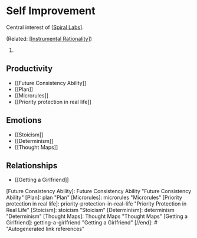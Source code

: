 # Self Improvement

Central interest of [[Spiral Labs]].

(Related: [[Instrumental Rationality]])



1. 


## Productivity
- [[Future Consistency Ability]]
- [[Plan]]
- [[Microrules]]
- [[Priority protection in real life]]

## Emotions
- [[Stoicism]]
- [[Determinism]]
- [[Thought Maps]]

## Relationships
- [[Getting a Girlfriend]]


[//begin]: # "Autogenerated link references for markdown compatibility"
[Spiral Labs]: Spiral-Labs "Spiral Labs"
[Instrumental Rationality]: instrumental-rationality "Instrumental Rationality"
[Future Consistency Ability]: Future Consistency Ability "Future Consistency Ability"
[Plan]: plan "Plan"
[Microrules]: microrules "Microrules"
[Priority protection in real life]: priority-protection-in-real-life "Priority Protection in Real Life"
[Stoicism]: stoicism "Stoicism"
[Determinism]: determinism "Determinism"
[Thought Maps]: Thought Maps "Thought Maps"
[Getting a Girlfriend]: getting-a-girlfriend "Getting a Girlfriend"
[//end]: # "Autogenerated link references"